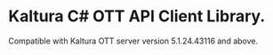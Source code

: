 # Kaltura C# OTT API Client Library.
Compatible with Kaltura OTT server version 5.1.24.43116 and above.
